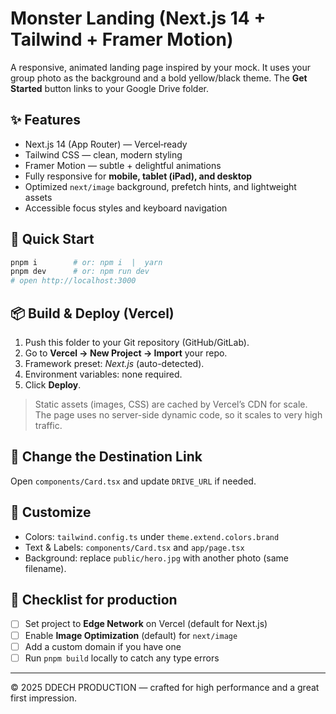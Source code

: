 # Monster Landing (Next.js 14 + Tailwind + Framer Motion)

A responsive, animated landing page inspired by your mock. It uses your group photo as the background and a bold yellow/black theme. The **Get Started** button links to your Google Drive folder.

## ✨ Features
- Next.js 14 (App Router) — Vercel‑ready
- Tailwind CSS — clean, modern styling
- Framer Motion — subtle + delightful animations
- Fully responsive for **mobile, tablet (iPad), and desktop**
- Optimized `next/image` background, prefetch hints, and lightweight assets
- Accessible focus styles and keyboard navigation

## 🚀 Quick Start

```bash
pnpm i        # or: npm i  |  yarn
pnpm dev      # or: npm run dev
# open http://localhost:3000
```

## 📦 Build & Deploy (Vercel)
1. Push this folder to your Git repository (GitHub/GitLab).
2. Go to **Vercel → New Project → Import** your repo.
3. Framework preset: *Next.js* (auto-detected).
4. Environment variables: none required.
5. Click **Deploy**.

> Static assets (images, CSS) are cached by Vercel’s CDN for scale. The page uses no server-side dynamic code, so it scales to very high traffic.

## 🔗 Change the Destination Link
Open `components/Card.tsx` and update `DRIVE_URL` if needed.

## 🎨 Customize
- Colors: `tailwind.config.ts` under `theme.extend.colors.brand`
- Text & Labels: `components/Card.tsx` and `app/page.tsx`
- Background: replace `public/hero.jpg` with another photo (same filename).

## 🧪 Checklist for production
- [ ] Set project to **Edge Network** on Vercel (default for Next.js)
- [ ] Enable **Image Optimization** (default) for `next/image`
- [ ] Add a custom domain if you have one
- [ ] Run `pnpm build` locally to catch any type errors

---

© 2025 DDECH PRODUCTION — crafted for high performance and a great first impression.
